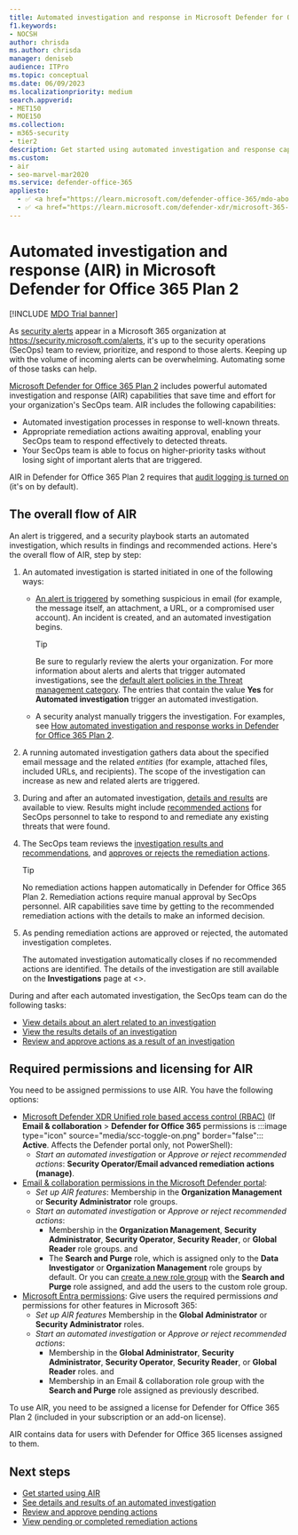 ```yaml
---
title: Automated investigation and response in Microsoft Defender for Office 365
f1.keywords:
- NOCSH
author: chrisda
ms.author: chrisda
manager: deniseb
audience: ITPro
ms.topic: conceptual
ms.date: 06/09/2023
ms.localizationpriority: medium
search.appverid:
- MET150
- MOE150
ms.collection:
- m365-security
- tier2
description: Get started using automated investigation and response capabilities in Microsoft Defender for Office 365.
ms.custom:
- air
- seo-marvel-mar2020
ms.service: defender-office-365
appliesto:
  - ✅ <a href="https://learn.microsoft.com/defender-office-365/mdo-about#defender-for-office-365-plan-1-vs-plan-2-cheat-sheet" target="_blank">Microsoft Defender for Office 365 Plan 2</a>
  - ✅ <a href="https://learn.microsoft.com/defender-xdr/microsoft-365-defender" target="_blank">Microsoft Defender XDR</a>
---
```


# Automated investigation and response (AIR) in Microsoft Defender for Office 365 Plan 2

[!INCLUDE [MDO Trial banner](../includes/mdo-trial-banner.md)]

As [security alerts](/defender-xdr/investigate-alerts) appear in a Microsoft 365 organization at <https://security.microsoft.com/alerts>, it's up to the security operations (SecOps) team to review, prioritize, and respond to those alerts. Keeping up with the volume of incoming alerts can be overwhelming. Automating some of those tasks can help.

[Microsoft Defender for Office 365 Plan 2](mdo-about.md#defender-for-office-365-plan-2-capabilities) includes powerful automated investigation and response (AIR) capabilities that save time and effort for your organization's SecOps team. AIR includes the following capabilities:

- Automated investigation processes in response to well-known threats.
- Appropriate remediation actions awaiting approval, enabling your SecOps team to respond effectively to detected threats.
- Your SecOps team is able to focus on higher-priority tasks without losing sight of important alerts that are triggered.

AIR in Defender for Office 365 Plan 2 requires that [audit logging is turned on](/purview/audit-log-enable-disable) (it's on by default).

## The overall flow of AIR

An alert is triggered, and a security playbook starts an automated investigation, which results in findings and recommended actions. Here's the overall flow of AIR, step by step:

1. An automated investigation is started initiated in one of the following ways:
   - [An alert is triggered](#which-alert-policies-trigger-automated-investigations) by something suspicious in email (for example, the message itself, an attachment, a URL, or a compromised user account). An incident is created, and an automated investigation begins.

     > [!TIP]
     > Be sure to regularly review the alerts your organization. For more information about alerts and alerts that trigger automated investigations, see the [default alert policies in the Threat management category](/purview/alert-policies#default-alert-policies). The entries that contain the value **Yes** for **Automated investigation** trigger an automated investigation.

   - A security analyst manually triggers the investigation. For examples, see [How automated investigation and response works in Defender for Office 365 Plan 2](air-examples.md).

2. A running automated investigation gathers data about the specified email message and the related _entities_ (for example, attached files, included URLs, and recipients). The scope of the investigation can increase as new and related alerts are triggered.

3. During and after an automated investigation, [details and results](air-view-investigation-results.md) are available to view. Results might include [recommended actions](air-remediation-actions.md) for SecOps personnel to take to respond to and remediate any existing threats that were found.

4. The SecOps team reviews the [investigation results and recommendations](air-view-investigation-results.md), and [approves or rejects the remediation actions](air-review-approve-pending-completed-actions.md).

   > [!TIP]
   > No remediation actions happen automatically in Defender for Office 365 Plan 2. Remediation actions require manual approval by SecOps personnel. AIR capabilities save time by getting to the recommended remediation actions with the details to make an informed decision.

5. As pending remediation actions are approved or rejected, the automated investigation completes.

   The automated investigation automatically closes if no recommended actions are identified. The details of the investigation are still available on the **Investigations** page at <>.

During and after each automated investigation, the SecOps team can do the following tasks:

- [View details about an alert related to an investigation](air-view-investigation-results.md#view-details-about-an-alert-related-to-an-investigation)
- [View the results details of an investigation](air-view-investigation-results.md#view-investigation-details)
- [Review and approve actions as a result of an investigation](air-review-approve-pending-completed-actions.md)

## Required permissions and licensing for AIR

You need to be assigned permissions to use AIR. You have the following options:

- [Microsoft Defender XDR Unified role based access control (RBAC)](/defender-xdr/manage-rbac) (If **Email & collaboration** \> **Defender for Office 365** permissions is :::image type="icon" source="media/scc-toggle-on.png" border="false"::: **Active**. Affects the Defender portal only, not PowerShell):
  - _Start an automated investigation_ or _Approve or reject recommended actions_: **Security Operator/Email advanced remediation actions (manage)**.
- [Email & collaboration permissions in the Microsoft Defender portal](mdo-portal-permissions.md):
  - _Set up AIR features_: Membership in the **Organization Management** or **Security Administrator** role groups.
  - _Start an automated investigation_ or _Approve or reject recommended actions_:
    - Membership in the **Organization Management**, **Security Administrator**, **Security Operator**, **Security Reader**, or **Global Reader** role groups.
      and
    - The **Search and Purge** role, which is assigned only to the **Data Investigator** or **Organization Management** role groups by default. Or you can [create a new role group](mdo-portal-permissions.md#create-email--collaboration-role-groups-in-the-microsoft-defender-portal) with the **Search and Purge** role assigned, and add the users to the custom role group.
- [Microsoft Entra permissions](/entra/identity/role-based-access-control/manage-roles-portal): Give users the required permissions _and_ permissions for other features in Microsoft 365:
  - _Set up AIR features_ Membership in the **Global Administrator** or **Security Administrator** roles.
  - _Start an automated investigation_ or _Approve or reject recommended actions_:
    - Membership in the **Global Administrator**, **Security Administrator**, **Security Operator**, **Security Reader**, or **Global Reader** roles.
      and
    - Membership in an Email & collaboration role group with the **Search and Purge** role assigned as previously described.

To use AIR, you need to be assigned a license for Defender for Office 365 Plan 2 (included in your subscription or an add-on license).

AIR contains data for users with Defender for Office 365 licenses assigned to them.

## Next steps

- [Get started using AIR](air-examples.md)
- [See details and results of an automated investigation](air-view-investigation-results.md#view-investigation-details)
- [Review and approve pending actions](air-remediation-actions.md)
- [View pending or completed remediation actions](air-review-approve-pending-completed-actions.md)
